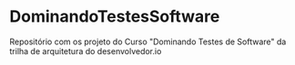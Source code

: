 # DominandoTestesSoftware
Repositório com os projeto do Curso "Dominando Testes de Software" da trilha de arquitetura do desenvolvedor.io
